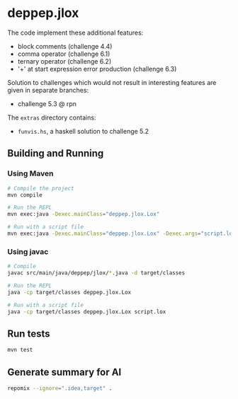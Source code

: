 # deppep.jlox

The code implement these additional features:
* block comments (challenge 4.4)
* comma operator (challenge 6.1)
* ternary operator (challenge 6.2)
* '+' at start expression error production (challenge 6.3)

Solution to challenges which would not result in interesting features are given in separate branches:
* challenge 5.3 @ rpn

The `extras` directory contains:
* `funvis.hs`, a haskell solution to challenge 5.2

## Building and Running

### Using Maven
```bash
# Compile the project
mvn compile

# Run the REPL
mvn exec:java -Dexec.mainClass="deppep.jlox.Lox"

# Run with a script file
mvn exec:java -Dexec.mainClass="deppep.jlox.Lox" -Dexec.args="script.lox"
````

### Using javac
```bash
# Compile
javac src/main/java/deppep/jlox/*.java -d target/classes

# Run the REPL
java -cp target/classes deppep.jlox.Lox

# Run with a script file
java -cp target/classes deppep.jlox.Lox script.lox
```

## Run tests

```bash
mvn test
```

## Generate summary for AI
```bash
repomix --ignore=".idea,target" .
```
